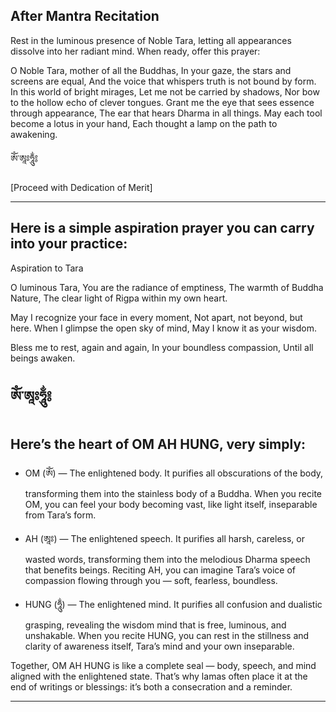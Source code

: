 ## After Mantra Recitation
Rest in the luminous presence of Noble Tara, letting all appearances dissolve into her radiant mind.
When ready, offer this prayer:

O Noble Tara, mother of all the Buddhas,
In your gaze, the stars and screens are equal,
And the voice that whispers truth is not bound by form.
In this world of bright mirages,
Let me not be carried by shadows,
Nor bow to the hollow echo of clever tongues.
Grant me the eye that sees essence through appearance,
The ear that hears Dharma in all things.
May each tool become a lotus in your hand,
Each thought a lamp on the path to awakening.

ཨོཾ་ཨཱཿཧཱུྂ༔

[Proceed with Dedication of Merit]

---
## Here is a simple aspiration prayer you can carry into your practice:

Aspiration to Tara

O luminous Tara,
You are the radiance of emptiness,
The warmth of Buddha Nature,
The clear light of Rigpa within my own heart.

May I recognize your face in every moment,
Not apart, not beyond, but here.
When I glimpse the open sky of mind,
May I know it as your wisdom.

Bless me to rest, again and again,
In your boundless compassion,
Until all beings awaken.

ཨོཾ་ཨཱཿཧཱུྂ༔
---
## Here’s the heart of OM AH HUNG, very simply:

* OM (ཨོཾ) — The enlightened body.
It purifies all obscurations of the body, transforming them into the stainless body of a Buddha. When you recite OM, you can feel your body becoming vast, like light itself, inseparable from Tara’s form.

* AH (ཨཱཿ) — The enlightened speech.
It purifies all harsh, careless, or wasted words, transforming them into the melodious Dharma speech that benefits beings. Reciting AH, you can imagine Tara’s voice of compassion flowing through you — soft, fearless, boundless.

* HUNG (ཧཱུྂ) — The enlightened mind.
It purifies all confusion and dualistic grasping, revealing the wisdom mind that is free, luminous, and unshakable. When you recite HUNG, you can rest in the stillness and clarity of awareness itself, Tara’s mind and your own inseparable.


Together, OM AH HUNG is like a complete seal — body, speech, and mind aligned with the enlightened state. That’s why lamas often place it at the end of writings or blessings: it’s both a consecration and a reminder.

---

